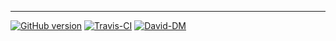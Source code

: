 -----
[![GitHub version](https://badge.fury.io/gh/Hooptaplabs%2Fauto-gitflow-version.svg)](https://badge.fury.io/gh/Hooptaplabs%2Fauto-gitflow-version)
[![Travis-CI](https://travis-ci.org/Hooptaplabs/auto-gitflow-version.svg)](https://travis-ci.org/Hooptaplabs/auto-gitflow-version)
[![David-DM](https://david-dm.org/Hooptaplabs/auto-gitflow-version.svg)](https://github.com/Hooptaplabs/auto-gitflow-version)
